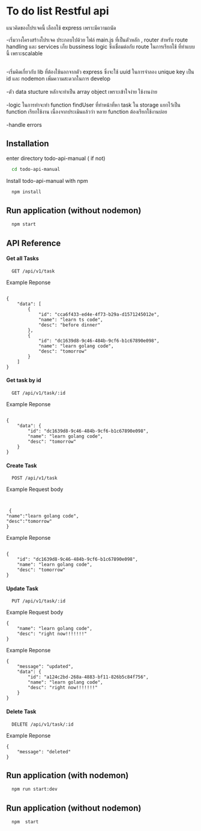 # To do list Restful api

แนวคิดของโปรเจคนี้
เลือกใช้ express เพราะมีความถนัด

-เริ่มวางโครงสร้างโปรเจค ประกอบไปด้วย ไฟล์ main.js ที่เป็นตัวหลัก , router สำหรับ route handling และ services เก็บ bussiness logic ซึ่งเชื่อมต่อกับ route ในการเรียกใช้ ที่ทำแบบนี้ เพราะscalable
</br></br>

-เริ่มคิดเกี่ยวกับ lib ที่ต้องใช้นอกจากตัว express ซึ่งจะใช้ uuid ในการจำลอง unique key เป็น id และ nodemon เพิ่มความสะดวกในการ develop </br></br>
-ตัว data stucture หลักจะทำเป็น array object เพราะเข้าใจง่าย ใช้งานง่าย</br></br>
-logic ในการทำจะทำ function findUser ที่ทำหน้าที่หา task ใน storage แยกไว้เป็น function เรียกใช้งาน เนื่องจากประเมินแล้วว่า หลาย function ต้องเรียกใช้งานบ่อย </br></br>
-handle errors

## Installation

enter directory todo-api-manual ( if not)

```bash
  cd todo-api-manual


```

Install todo-api-manual with npm

```bash
  npm install

```

## Run application (without nodemon)

```bash
  npm start
```

## API Reference

#### Get all Tasks

```api
  GET /api/v1/task
```

Example Reponse

```res

{
    "data": [
        {
            "id": "cca6f433-ed4e-4f73-b29a-d1571245012e",
            "name": "learn ts code",
            "desc": "before dinner"
        },
        {
            "id": "dc1639d8-9c46-484b-9cf6-b1c67890e098",
            "name": "learn golang code",
            "desc": "tomorrow"
        }
    ]
}
```

#### Get task by id

```api
  GET /api/v1/task/:id
```

Example Reponse

```res

{
    "data": {
        "id": "dc1639d8-9c46-484b-9cf6-b1c67890e098",
        "name": "learn golang code",
        "desc": "tomorrow"
    }
}
```

#### Create Task

```api
  POST /api/v1/task
```

Example Request body

```res


 {
"name":"learn golang code",
"desc":"tomorrow"
}
```

Example Reponse

```res

{
    "id": "dc1639d8-9c46-484b-9cf6-b1c67890e098",
    "name": "learn golang code",
    "desc": "tomorrow"
}
```

#### Update Task

```api
  PUT /api/v1/task/:id
```

Example Request body

```res
{
    "name": "learn golang code",
    "desc": "right now!!!!!!!"
}
```

Example Reponse

```res
{
    "message": "updated",
    "data": {
        "id": "a124c2bd-268a-4883-bf11-826b5c84f756",
        "name": "learn golang code",
        "desc": "right now!!!!!!!"
    }
}
```

#### Delete Task

```api
  DELETE /api/v1/task/:id
```

Example Reponse

```res
{
    "message": "deleted"
}
```

## Run application (with nodemon)

```bash
  npm run start:dev
```

## Run application (without nodemon)

```bash
  npm  start
```
